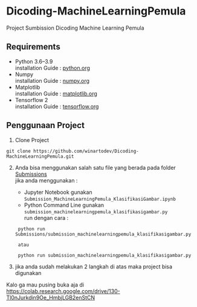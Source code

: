 # Dicoding-MachineLearningPemula

Project Sumbission Dicoding Machine Learning Pemula

## Requirements

- Python 3.6–3.9
  <br> installation Guide : <a href="https://www.python.org/downloads/">python.org</a>
- Numpy
  <br> installation Guide : <a href="https://numpy.org/install/"> numpy.org </a>
- Matplotlib
  <br> installation Guide : <a href="https://matplotlib.org/stable/users/installing.html">matplotlib.org</a>
- Tensorflow 2
  <br> installation Guide : <a href="https://www.tensorflow.org/install">tensorflow.org</a>

## Penggunaan Project

1. Clone Project

```
git clone https://github.com/winartodev/Dicoding-MachineLearningPemula.git
```

2. Anda bisa menggunakan salah satu file yang berada pada folder <a href="https://github.com/winartodev/Dicoding-MachineLearningPemula/tree/main/Submissions">Submissions</a> <br>
   jika anda menggunakan :

   - Jupyter Notebook gunakan `Submission_MachineLearningPemula_KlasifikasiGambar.ipynb`
   - Python Command Line gunakan `submission_machinelearningpemula_klasifikasigambar.py` <br> run dengan cara :

   ```
    python run Submissions/submission_machinelearningpemula_klasifikasigambar.py

    atau

    python run submission_machinelearningpemula_klasifikasigambar.py
   ```

3. jika anda sudah melakukan 2 langkah di atas maka project bisa digunakan

Kalo ga mau pusing buka aja di <a href="https://colab.research.google.com/drive/130-Tl0nJurkdin9Oe_HmbjLGB2enStCN">https://colab.research.google.com/drive/130-Tl0nJurkdin9Oe_HmbjLGB2enStCN<a>
